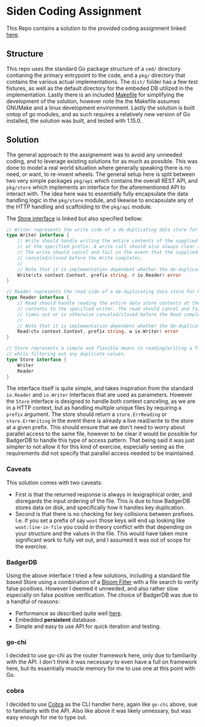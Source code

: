 # Siden Coding Assignment

This Repo contains a solution to the provided coding assignment linked [here](https://docs.google.com/document/d/1WJv0eUixKjRpWcV9Mbpfb3_UjtCyfR-AMdYVLoGUmvU/edit).

## Structure

This repo uses the standard Go package structure of a `cmd/` directory contianing the primary entrypoint to the code, and a `pkg/` directory that contains the various actual implementations. The `dist/` folder has a few test fixtures, as well as the default directory for the embeded DB utilized in the implementation. Lastly there is an included [Makefile](Makefile) for simplifying the development of the solution, however note the the Makefile assumes GNUMake and a linux development environment. Lastly the solution is built ontop of go modules, and as such requires a relatively new version of Go installed, the solution was built, and tested with 1.15.0.

## Solution

The general approach to the assignement was to avoid any unneeded coding, and to leverage existing solutions for as much as possible. This was done to model a real world situation where generally speaking there is no need, or want, to re-invent wheels. The general setup here is split between two very simple packages `pkg/api` which contains the overall REST API, and `pkg/store` which implements an interface for the aforementioned API to interact with. The idea here was to essentially fully encapsulate the data handling logic in the `pkg/store` module, and likewise to encapsulate any of the HTTP handling and scaffolding to the `pkg/api` module. 

The [Store interface](pkg/store/store.go) is linked but also specified bellow:

```go
// Writer represents the write side of a de-duplicating data store for handling text files.
type Writer interface {
	// Write should handle writing the entire contents of the supplied reader to the underlying data store,
    // at the specified prefix. A write call should also always clear any pre-existing data at a given prefix.
    // The write should cancel and fail in the event that the supplied context times out or is otherwise 
    // canceled/closed before the Write completes.
	//
	// Note that it is implementation dependent whether the de-duplication is done on write or read.
	Write(ctx context.Context, prefix string, r io.Reader) error
}

// Reader represents the read side of a de-duplicating data store for handling text failes.
type Reader interface {
	// Read should handle reading the entire data store contents at the specified prefix, and writing those
	// contents to the specified writer. The read should cancel and fail in the event that the supplied context
	// times out or is otherwise canceled/closed before the Read completes.
	//
	// Note that it is implementation dependent whether the de-duplication is done on write or read.
	Read(ctx context.Context, prefix string, w io.Writer) error
}

// Store represents a simple and flexible means to reading/writing a file
// while filtering out any duplicate values.
type Store interface {
	Writer
	Reader
}
```

The interface itself is quite simple, and takes inspiration from the standard `io.Reader` and `io.Writer` interfaces that are used as parameters. However the `Store` interface is designed to handle both context canceling, as we are in a HTTP context, but as handling multiple unique files by requiring a `prefix` argument. The store should return a `store.ErrReading` or `store.ErrWriting` in the event there is already a live read/write to the store at a given prefix. This should ensure that we don't need to worry about parallel access to the same file, however to be clear it would be possible for BadgerDB to handle this type of access pattern. That being said it was just simpler to not allow it for this kind of exercise, especially seeing as the requirements did not specify that parallel access needed to be maintained.

### Caveats

This solution comes with two caveats:
- First is that the returned response is always in lexigraphical order, and disregards the input ordering of the file. This is due to how BadgerDB stores data on disk, and specifically how it handles key duplication.
- Second is that there is no checking for key collisions between prefixes. I.e. if you set a prefix of say `woot` those keys will end up looking like `woot:line-in-file` you could in theory conflict with that depending on your structure and the values in the file. This would have taken more significant work to fully vet out, and I assumed it was out of scope for the exercise.

### BadgerDB

Using the above interface I tried a few solutions, including a standard file based Store using a combination of a [Bloom Filter](https://github.com/patrickmn/go-bloom) with a file search to verify false positives. However I deemed it unneeded, and also rather slow especially on false positive verification. The choice of BadgerDB was due to a handful of reasons:
- Performance as described quite well [here](https://dgraph.io/blog/post/badger-lmdb-boltdb/).
- Embedded **persistent** database.
- Simple and easy to use API for quick iteration and testing.

### go-chi

I decided to use go-chi as the router framework here, only due to familiarity with the API. I don't think it was necessary to even have a full on framework here, but its essentially muscle memory for me to use one at this point with Go.

### cobra

I decided to use [Cobra](https://github.com/spf13/cobra) as the CLI handler here, again like `go-chi` above, sue to familiarity with the API. Also like above it was likely unnessary, but was easy enough for me to type out.
